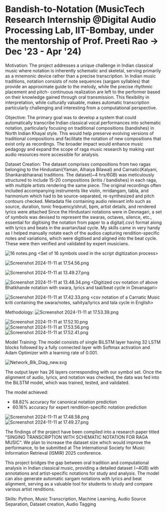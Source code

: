 # Bandish-to-Notation (MusicTech Research Internship @Digital Audio Processing Lab, IIT-Bombay, under the mentorship of Prof. Preeti Rao -> Dec '23 - Apr '24)

Motivation:
The project addresses a unique challenge in Indian classical music where notation is inherently schematic and skeletal, serving primarily as a mnemonic device rather than a precise transcription. In Indian music traditions, notation consists of note sequences (sargam syllables) that provide an approximate guide to the melody, while the precise rhythmic placement and pitch- continuous realization are left to the performer based on their knowledge gained through oral transmission. This flexibility in interpretation, while culturally valuable, makes automatic transcription particularly challenging and interesting from a computational perspective.

Objective:
The primary goal was to develop a system that could automatically transcribe Indian classical vocal performances into schematic notation, particularly focusing on traditional compositions (bandishes) in North Indian Khayal style. This would help preserve evolving versions of traditional compositions and facilitate the notation of new compositions that exist only as recordings. The broader impact would enhance music pedagogy and expand the scope of raga music research by making vast audio resources more accessible for analysis.

Dataset Creation:
The dataset comprises compositions from two ragas belonging to the Hindustani(Yaman, Alhaiya Bilawal) and Carnatic(Kalyani, Shankarabharana) traditions.
The dataset(~4 hrs/6GB) was meticulously structured to include 15-20 compositions (kritis / bandishes) in each raga, with multiple artists rendering the same piece.
The original recordings often included accompanying instruments like violin, mridangam, tabla, and harmonium which had to be source-separated, re-synthesized and pitch contours checked.
Metadata file containing audio relevant info such as source, duration, tonic frequency/shruti, bpm, artist details, and rendered lyrics were attached
Since the Hindustani notations were in Devnagari, a set of symbols was devised to represent the swaras, octaves, silence, etc., essential for digitising the notation from paper to a digital(.csv) format along with lyrics and beats in the avartan/taal cycle.
My skills came in very handy as I helped manually notate each of the audios capturing rendition-specific notes and variations, which were digitised and aligned into the beat cycle. These were then verified and validated by expert musicians.

![16 notes.png](https://prod-files-secure.s3.us-west-2.amazonaws.com/41c23b8e-74ea-499b-b84c-f5298716707d/d9fec7db-6b20-4d32-a273-8fc545bb321e/16_notes.png)
<Set of 16 symbols used in the script digitization process>

![Screenshot 2024-11-11 at 17.54.56.png](https://prod-files-secure.s3.us-west-2.amazonaws.com/41c23b8e-74ea-499b-b84c-f5298716707d/c6e411d9-1477-4204-be49-8c2c8d49cf91/Screenshot_2024-11-11_at_17.54.56.png)
<Summary of the dataset>

![Screenshot 2024-11-11 at 13.49.27.png](https://prod-files-secure.s3.us-west-2.amazonaws.com/41c23b8e-74ea-499b-b84c-f5298716707d/94c99188-a609-4368-a171-36f9c0290d5b/Screenshot_2024-11-11_at_13.49.27.png)
<An image of a Bhatkhande bandish notation>

![Screenshot 2024-11-11 at 13.48.34.png](https://prod-files-secure.s3.us-west-2.amazonaws.com/41c23b8e-74ea-499b-b84c-f5298716707d/e40ff841-6bd8-4fd5-9b96-6328379b5996/Screenshot_2024-11-11_at_13.48.34.png)
<Digitized csv notation of above Bhatkhande notation with swara, lyrics and taal/beat cycle in Devanagari>

![Screenshot 2024-11-11 at 17.42.33.png](https://prod-files-secure.s3.us-west-2.amazonaws.com/41c23b8e-74ea-499b-b84c-f5298716707d/746e6f9e-808c-472c-85bd-1110f9a8bd1e/Screenshot_2024-11-11_at_17.42.33.png)
<csv notation of a Carnatic Music kriti containing the swara/notes, sahitya/lyrics and tala cycle in English>

Methodology:
![Screenshot 2024-11-11 at 17.53.39.png](https://prod-files-secure.s3.us-west-2.amazonaws.com/41c23b8e-74ea-499b-b84c-f5298716707d/f3e6c8e6-3825-4322-b765-bef8bbf176cc/Screenshot_2024-11-11_at_17.53.39.png)
<Diagrammatic represesntation of the project pipeline>

![Screenshot 2024-11-11 at 17.52.10.png](https://prod-files-secure.s3.us-west-2.amazonaws.com/41c23b8e-74ea-499b-b84c-f5298716707d/8dfdd767-0692-4b0b-a9c1-e753bafbcdb6/Screenshot_2024-11-11_at_17.52.10.png)
![Screenshot 2024-11-11 at 17.53.56.png](https://prod-files-secure.s3.us-west-2.amazonaws.com/41c23b8e-74ea-499b-b84c-f5298716707d/03a2745e-900e-43bc-900a-92a6cae70364/Screenshot_2024-11-11_at_17.53.56.png)
![Screenshot 2024-11-11 at 17.52.41.png](https://prod-files-secure.s3.us-west-2.amazonaws.com/41c23b8e-74ea-499b-b84c-f5298716707d/44435cd0-edcb-4001-8967-06a9cea9daf0/Screenshot_2024-11-11_at_17.52.41.png)
<Median-value based notation evaluation>

Model Training: 
The model consists of single BiLSTM layer having 32 LSTM blocks followed by a fully connected layer with Softmax activation and Adam Optimizer with a learning rate of 0.001.

![Network_Blk_Diag_new.svg](https://prod-files-secure.s3.us-west-2.amazonaws.com/41c23b8e-74ea-499b-b84c-f5298716707d/2d52bd20-e076-486e-bfc3-bccd09ec5dc4/Network_Blk_Diag_new.svg)
<Flow Chart depicting the model architecture>

The output layer has 26 layers corresponding with our symbol set. Once the alignment of audio, lyrics, and notation was checked, the data was fed into the BiLSTM model, which was trained, tested, and validated.

The model achieved:
- 68.82% accuracy for canonical notation prediction
- 60.16% accuracy for expert rendition-specific notation prediction

![Screenshot 2024-11-11 at 17.48.58.png](https://prod-files-secure.s3.us-west-2.amazonaws.com/41c23b8e-74ea-499b-b84c-f5298716707d/ecc2066c-4d2f-4050-81d8-716bbe5d17c3/Screenshot_2024-11-11_at_17.48.58.png)
![Screenshot 2024-11-11 at 17.49.27.png](https://prod-files-secure.s3.us-west-2.amazonaws.com/41c23b8e-74ea-499b-b84c-f5298716707d/98180359-984f-4c9f-b22e-a262a646c1cd/Screenshot_2024-11-11_at_17.49.27.png)

The findings of the project have been compiled into a research paper titled “SINGING TRANSCRIPTION WITH SCHEMATIC NOTATION FOR RAGA MUSIC“. We plan to increase the dataset size which would improve the performance, to be submitted at The International Society for Music Information Retrieval (ISMIR) 2025 conference.

This project bridges the gap between oral tradition and computational analysis in Indian classical music, providing a detailed dataset (~4GB) with annotations and artist-specific notations for study and analysis. The model can also generate automatic sargam notations with lyrics and beat alignment, serving as a valuable tool for students to study and compare various artist renditions.

Skills: Python, Music Transcription, Machine Learning, Audio Source Separation, Dataset creation, Audio Tagging
